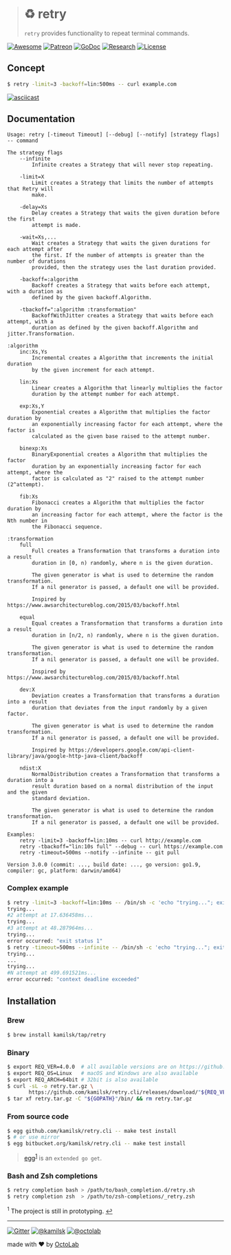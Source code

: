 > # ♻️ retry
>
> `retry` provides functionality to repeat terminal commands.

[![Awesome][icon_awesome]][awesome]
[![Patreon][icon_patreon]][support]
[![GoDoc][icon_docs]][docs]
[![Research][icon_research]][research]
[![License][icon_license]][license]

## Concept

```bash
$ retry -limit=3 -backoff=lin:500ms -- curl example.com
```

[![asciicast](https://asciinema.org/a/150367.png)](https://asciinema.org/a/150367)

## Documentation

```
Usage: retry [-timeout Timeout] [--debug] [--notify] [strategy flags] -- command

The strategy flags
    --infinite
        Infinite creates a Strategy that will never stop repeating.

    -limit=X
        Limit creates a Strategy that limits the number of attempts that Retry will
        make.

    -delay=Xs
        Delay creates a Strategy that waits the given duration before the first
        attempt is made.

    -wait=Xs,...
        Wait creates a Strategy that waits the given durations for each attempt after
        the first. If the number of attempts is greater than the number of durations
        provided, then the strategy uses the last duration provided.

    -backoff=:algorithm
        Backoff creates a Strategy that waits before each attempt, with a duration as
        defined by the given backoff.Algorithm.

    -tbackoff=":algorithm :transformation"
        BackoffWithJitter creates a Strategy that waits before each attempt, with a
        duration as defined by the given backoff.Algorithm and jitter.Transformation.

:algorithm
    inc:Xs,Ys
        Incremental creates a Algorithm that increments the initial duration
        by the given increment for each attempt.

    lin:Xs
        Linear creates a Algorithm that linearly multiplies the factor
        duration by the attempt number for each attempt.

    exp:Xs,Y
        Exponential creates a Algorithm that multiplies the factor duration by
        an exponentially increasing factor for each attempt, where the factor is
        calculated as the given base raised to the attempt number.

    binexp:Xs
        BinaryExponential creates a Algorithm that multiplies the factor
        duration by an exponentially increasing factor for each attempt, where the
        factor is calculated as "2" raised to the attempt number (2^attempt).

    fib:Xs
        Fibonacci creates a Algorithm that multiplies the factor duration by
        an increasing factor for each attempt, where the factor is the Nth number in
        the Fibonacci sequence.

:transformation
    full
        Full creates a Transformation that transforms a duration into a result
        duration in [0, n) randomly, where n is the given duration.

        The given generator is what is used to determine the random transformation.
        If a nil generator is passed, a default one will be provided.

        Inspired by https://www.awsarchitectureblog.com/2015/03/backoff.html

    equal
        Equal creates a Transformation that transforms a duration into a result
        duration in [n/2, n) randomly, where n is the given duration.

        The given generator is what is used to determine the random transformation.
        If a nil generator is passed, a default one will be provided.

        Inspired by https://www.awsarchitectureblog.com/2015/03/backoff.html

    dev:X
        Deviation creates a Transformation that transforms a duration into a result
        duration that deviates from the input randomly by a given factor.

        The given generator is what is used to determine the random transformation.
        If a nil generator is passed, a default one will be provided.

        Inspired by https://developers.google.com/api-client-library/java/google-http-java-client/backoff

    ndist:X
        NormalDistribution creates a Transformation that transforms a duration into a
        result duration based on a normal distribution of the input and the given
        standard deviation.

        The given generator is what is used to determine the random transformation.
        If a nil generator is passed, a default one will be provided.

Examples:
    retry -limit=3 -backoff=lin:10ms -- curl http://example.com
    retry -tbackoff="lin:10s full" --debug -- curl https://example.com
    retry -timeout=500ms --notify --infinite -- git pull

Version 3.0.0 (commit: ..., build date: ..., go version: go1.9, compiler: gc, platform: darwin/amd64)
```

### Complex example

```bash
$ retry -limit=3 -backoff=lin:10ms -- /bin/sh -c 'echo "trying..."; exit 1'
trying...
#2 attempt at 17.636458ms...
trying...
#3 attempt at 48.287964ms...
trying...
error occurred: "exit status 1"
$ retry -timeout=500ms --infinite -- /bin/sh -c 'echo "trying..."; exit 1'
trying...
...
trying...
#N attempt at 499.691521ms...
error occurred: "context deadline exceeded"
```

## Installation

### Brew

```bash
$ brew install kamilsk/tap/retry
```

### Binary

```bash
$ export REQ_VER=4.0.0  # all available versions are on https://github.com/kamilsk/retry/releases
$ export REQ_OS=Linux   # macOS and Windows are also available
$ export REQ_ARCH=64bit # 32bit is also available
$ curl -sL -o retry.tar.gz \
       https://github.com/kamilsk/retry.cli/releases/download/"${REQ_VER}/retry_${REQ_VER}_${REQ_OS}-${REQ_ARCH}".tar.gz
$ tar xf retry.tar.gz -C "${GOPATH}"/bin/ && rm retry.tar.gz
```

### From source code

```bash
$ egg github.com/kamilsk/retry.cli -- make test install
$ # or use mirror
$ egg bitbucket.org/kamilsk/retry.cli -- make test install
```

> [egg][]<sup id="anchor-egg">[1](#egg)</sup> is an `extended go get`.

### Bash and Zsh completions

```bash
$ retry completion bash > /path/to/bash_completion.d/retry.sh
$ retry completion zsh  > /path/to/zsh-completions/_retry.zsh
```

<sup id="egg">1</sup> The project is still in prototyping. [↩](#anchor-egg)

---

[![Gitter][icon_gitter]][gitter]
[![@kamilsk][icon_tw_author]][author]
[![@octolab][icon_tw_sponsor]][sponsor]

made with ❤️ by [OctoLab][octolab]

[awesome]:         https://github.com/avelino/awesome-go#utilities
[build]:           https://travis-ci.org/kamilsk/retry
[cli]:             https://github.com/kamilsk/retry.cli
[docs]:            https://godoc.org/github.com/kamilsk/retry
[gitter]:          https://gitter.im/kamilsk/retry
[license]:         LICENSE
[promo]:           https://github.com/kamilsk/retry
[quality]:         https://scrutinizer-ci.com/g/kamilsk/retry/?branch=v4
[research]:        https://github.com/kamilsk/go-research/tree/master/projects/retry
[legacy]:          https://github.com/kamilsk/retry/tree/master
[v3]:              https://github.com/kamilsk/retry/tree/v3
[v4]:              https://github.com/kamilsk/retry/projects/4

[breaker]:         https://github.com/kamilsk/breaker
[dep]:             https://golang.github.io/dep/
[egg]:             https://github.com/kamilsk/egg
[glide]:           https://glide.sh/
[gomod]:           https://github.com/golang/go/wiki/Modules
[platform]:        https://github.com/kamilsk/platform

[author]:          https://twitter.com/ikamilsk
[octolab]:         https://www.octolab.org/
[sponsor]:         https://twitter.com/octolab_inc
[support]:         https://www.patreon.com/octolab

[analytics]:       https://ga-beacon.appspot.com/UA-109817251-1/retry/v4?pixel
[tweet]:           https://twitter.com/intent/tweet?text=Functional%20mechanism%20to%20perform%20actions%20repetitively%20until%20successful&url=https://github.com/kamilsk/retry&via=ikamilsk&hashtags=go,repeat,retry,backoff,jitter

[icon_awesome]:    https://cdn.rawgit.com/sindresorhus/awesome/d7305f38d29fed78fa85652e3a63e154dd8e8829/media/badge.svg
[icon_build]:      https://travis-ci.org/kamilsk/retry.svg?branch=v4
[icon_coverage]:   https://scrutinizer-ci.com/g/kamilsk/retry/badges/coverage.png?b=v4
[icon_docs]:       https://godoc.org/github.com/kamilsk/retry?status.svg
[icon_gitter]:     https://badges.gitter.im/Join%20Chat.svg
[icon_license]:    https://img.shields.io/badge/license-MIT-blue.svg
[icon_patreon]:    https://img.shields.io/badge/patreon-donate-orange.svg
[icon_quality]:    https://scrutinizer-ci.com/g/kamilsk/retry/badges/quality-score.png?b=v4
[icon_research]:   https://img.shields.io/badge/research-in%20progress-yellow.svg
[icon_tw_author]:  https://img.shields.io/badge/author-%40kamilsk-blue.svg
[icon_tw_sponsor]: https://img.shields.io/badge/sponsor-%40octolab-blue.svg
[icon_twitter]:    https://img.shields.io/twitter/url/http/shields.io.svg?style=social
